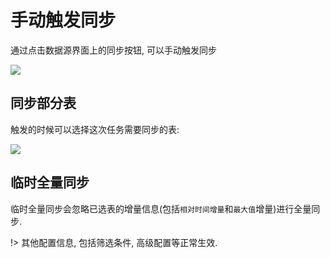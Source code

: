 # 手动触发同步

通过点击数据源界面上的同步按钮, 可以手动触发同步

![](http://noah.bj.bcebos.com/doc/img/884a48a6f58b9c3a36b496254e10d44c.png)


## 同步部分表

触发的时候可以选择这次任务需要同步的表:

![](http://noah.bj.bcebos.com/doc/img/da1983a0981fba0bdad36718e6cb3fa0.png)

## 临时全量同步

临时全量同步会忽略已选表的增量信息(包括`相对时间增量`和`最大值`增量)进行全量同步.

!> 其他配置信息, 包括筛选条件, 高级配置等正常生效.
